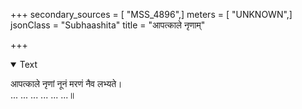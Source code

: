 +++
secondary_sources = [ "MSS_4896",]
meters = [ "UNKNOWN",]
jsonClass = "Subhaashita"
title = "आपत्काले नृणाम्"

+++

<details open><summary>Text</summary>

आपत्काले नृणां नूनं मरणं नैव लभ्यते।  
... ... ... ... ... ...॥
</details>
